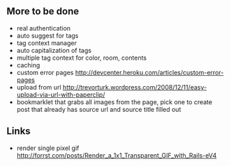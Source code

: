 ## More to be done

* real authentication
* auto suggest for tags
* tag context manager
* auto capitalization of tags
* multiple tag context for color, room, contents
* caching
* custom error pages http://devcenter.heroku.com/articles/custom-error-pages
* upload from url http://trevorturk.wordpress.com/2008/12/11/easy-upload-via-url-with-paperclip/
* bookmarklet that grabs all images from the page, pick one to create post that already has source url and source title filled out

## Links

* render single pixel gif http://forrst.com/posts/Render_a_1x1_Transparent_GIF_with_Rails-eV4